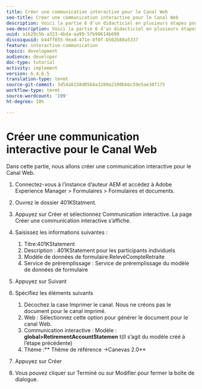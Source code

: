 ```yaml
---
title: Créer une communication interactive pour le Canal Web
seo-title: Créer une communication interactive pour le Canal Web
description: Voici la partie 6 d'un didacticiel en plusieurs étapes pour créer votre premier document de communications interactives. Dans cette partie, nous allons créer une communication interactive pour le Canal Web.
seo-description: Voici la partie 6 d'un didacticiel en plusieurs étapes pour créer votre premier document de communications interactives. Dans cette partie, nous allons créer une communication interactive pour le Canal Web.
uuid: a1b29c5b-a323-4bda-aa99-5fb98614b690
discoiquuid: b44ff855-9ead-471e-8f0f-b562b88a5337
feature: interactive-communication
topics: development
audience: developer
doc-type: tutorial
activity: implement
version: 6.4,6.5
translation-type: tm+mt
source-git-commit: 3d54a8158d0564a3289a2100bbbc59e5ae38f175
workflow-type: tm+mt
source-wordcount: '199'
ht-degree: 10%

---
```



# Créer une communication interactive pour le Canal Web

Dans cette partie, nous allons créer une communication interactive pour le Canal Web.

1. Connectez-vous à l’instance d’auteur AEM et accédez à Adobe Experience Manager > Formulaires > Formulaires et documents.
1. Ouvrez le dossier 401KStatment.
1. Appuyez sur Créer et sélectionnez Communication interactive. La page Créer une communication interactive s’affiche.
1. Saisissez les informations suivantes :

   1. Titre:401KStatement
   1. Description : 401KStatement pour les participants individuels
   1. Modèle de données de formulaire:RelevéCompteRetraite
   1. Service de préremplissage : Service de préremplissage du modèle de données de formulaire

1. Appuyez sur Suivant
1. Spécifiez les éléments suivants

   1. Décochez la case Imprimer le canal. Nous ne créons pas le document pour le canal imprimé.
   1. Web : Sélectionnez cette option pour générer le document pour le canal Web.
   1. Communication interactive : Modèle : **global>RetirementAccountStatemen** t(Il s’agit du modèle créé à l’étape précédente)
   1. Thème :** Thème de référence ->Canevas 2.0**

1. Appuyez sur Créer
1. Vous pouvez cliquer sur Terminé ou sur Modifier pour fermer la boîte de dialogue.

